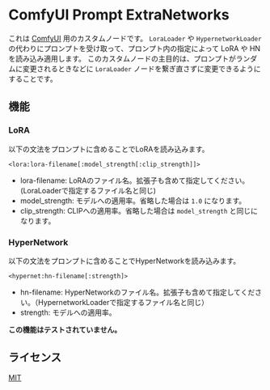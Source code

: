 # ComfyUI Prompt ExtraNetworks

これは [ComfyUI](https://github.com/comfyanonymous/ComfyUI) 用のカスタムノードです。
`LoraLoader` や `HypernetworkLoader` の代わりにプロンプトを受け取って、プロンプト内の指定によって LoRA や HN を読み込み適用します。
このカスタムノードの主目的は、プロンプトがランダムに変更されるときなどに `LoraLoader` ノードを繋ぎ直さずに変更できるようにすることです。

## 機能

### LoRA

以下の文法をプロンプトに含めることでLoRAを読み込みます。

```
<lora:lora-filename[:model_strength[:clip_strength]]>
```

- lora-filename: LoRAのファイル名。拡張子も含めて指定してください。(LoraLoaderで指定するファイル名と同じ)
- model_strength: モデルへの適用率。省略した場合は `1.0` になります。
- clip_strength: CLIPへの適用率。省略した場合は `model_strength` と同じになります。


### HyperNetwork

以下の文法をプロンプトに含めることでHyperNetworkを読み込みます。

```
<hypernet:hn-filename[:strength]>
```

- hn-filename: HyperNetworkのファイル名。拡張子も含めて指定してください。（HypernetworkLoaderで指定するファイル名と同じ）
- strength: モデルへの適用率。

**この機能はテストされていません。**

## ライセンス

[MIT](./LICENSE)
